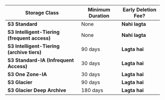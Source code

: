 | Storage Class                                | Minimum Duration | Early Deletion Fee? |
| -------------------------------------------- | ---------------- | ------------------- |
| **S3 Standard**                              | None             | **Nahi lagta**      |
| **S3 Intelligent-Tiering (frequent access)** | None             | **Nahi lagta**      |
| **S3 Intelligent-Tiering (archive tiers)**   | 90 days          | **Lagta hai**       |
| **S3 Standard-IA (Infrequent Access)**       | 30 days          | **Lagta hai**       |
| **S3 One Zone-IA**                           | 30 days          | **Lagta hai**       |
| **S3 Glacier**                               | 90 days          | **Lagta hai**       |
| **S3 Glacier Deep Archive**                  | 180 days         | **Lagta hai**       |
